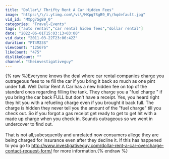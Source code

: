 ```yaml
---
title: "Dollar\/ Thrifty Rent A Car Hidden Fees"
image: "https:\/\/i.ytimg.com\/vi\/MXpg7SgB9_0\/hqdefault.jpg"
vid_id: "MXpg7SgB9_0"
categories: "Travel-Events"
tags: ["auto rental","car rental hiden fees","dollar rental"]
date: "2022-06-01T15:03:13+03:00"
vid_date: "2011-03-22T23:06:42Z"
duration: "PT4M23S"
viewcount: "125676"
likeCount: "475"
dislikeCount: ""
channel: "theinvestigativeguy"
---
```

{% raw %}Everyone knows the deal where car rental companies charge you outrageous fees to re fill the car if you bring it back  so much as one pint under full. Well Dollar Rent A Car has a  new hidden fee  on top of the standard ones  regarding filling the tank. They charge you a  &quot;fuel charge &quot; if you bring the car back FULL but don't have a receipt. Yes, you heard right they hit you with  a refueling charge even if you brought it back full. The charge is hidden they never tell you the amount of the &quot;fuel charge&quot; till you check out. So if you forgot a gas  receipt  get ready to get  to get hit with a made up charge when you check in. Sounds outrageous so we   went in undercover to find out.<br /><br />That is not all,subesquently and unrelated  now consumers allege they are being charged for insurance even after they decline it. If this has happened to you go to <a rel="nofollow" target="blank" href="http://www.investigativeguy.com/dollar-rent-a-car-overcharge-contact-request-form/">http://www.investigativeguy.com/dollar-rent-a-car-overcharge-contact-request-form/</a> for more information.{% endraw %}
